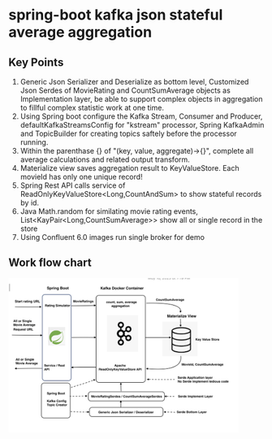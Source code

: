 # spring-boot kafka json stateful average aggregation
## Key Points
1. Generic Json Serializer and Deserialize as bottom level, Customized Json Serdes of MovieRating and CountSumAverage objects as Implementation layer, be able to support complex objects in aggregation to fillful complex statistic work at one time.
2. Using Spring boot configure the Kafka Stream, Consumer and Producer, defaultKafkaStreamsConfig for "kstream" processor, Spring KafkaAdmin and TopicBuilder for creating topics saftely before the processor running. 
4. Within the parenthase {} of "(key, value, aggregate)->{}", complete all average calculations and related output transform.
5. Materialize view saves aggregation result to KeyValueStore. Each movieId has only one unique record!   
6. Spring Rest API calls service of ReadOnlyKeyValueStore<Long,CountAndSum> to show stateful records by id.
7. Java Math.random for similating movie rating events, List<KayPair<Long,CountSumAverage>> show all or single record in the store
8. Using Confluent 6.0 images run single broker for demo

## Work flow chart

<img src="images/work-flow.png" width="90%" height="90%">
